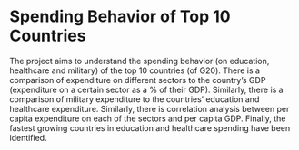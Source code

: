 # Spending Behavior of Top 10 Countries

The project aims to understand the spending behavior (on education, healthcare and military) of the top 10 countries (of G20). There is a comparison of expenditure on different sectors to the country’s GDP (expenditure on a certain sector as a % of their GDP). Similarly, there is a comparison of military expenditure to the countries’ education and healthcare expenditure. Similarly, there is correlation analysis between per capita expenditure on each of the sectors and per capita GDP. Finally, the fastest growing countries in education and healthcare spending have been identified. 
